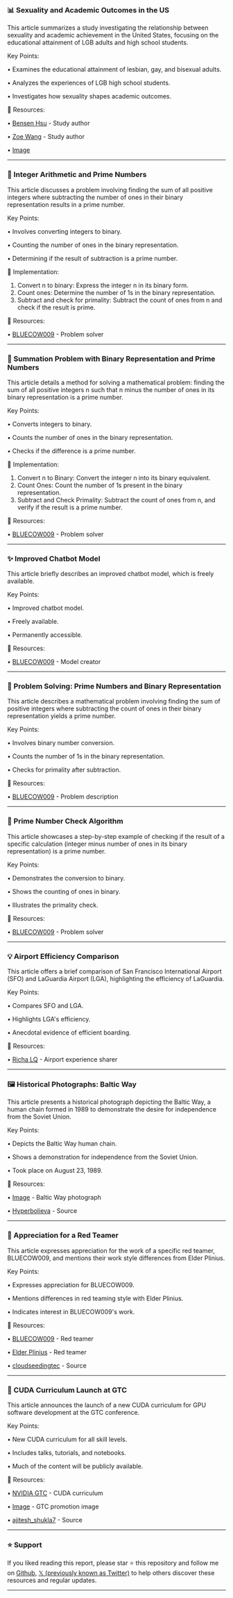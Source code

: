 ### 📊 Sexuality and Academic Outcomes in the US

This article summarizes a study investigating the relationship between sexuality and academic achievement in the United States, focusing on the educational attainment of LGB adults and high school students.


Key Points:

• Examines the educational attainment of lesbian, gay, and bisexual adults.

• Analyzes the experiences of LGB high school students.

• Investigates how sexuality shapes academic outcomes.


🔗 Resources:

• [Bensen Hsu](https://x.com/BensenHsu) - Study author

• [Zoe Wang](https://x.com/zoewangai) - Study author

• [Image](https://pbs.twimg.com/media/GmQQ8uxa4AAR3rx?format=jpg&name=small)


---

### 🤖 Integer Arithmetic and Prime Numbers

This article discusses a problem involving finding the sum of all positive integers where subtracting the number of ones in their binary representation results in a prime number.


Key Points:

•  Involves converting integers to binary.

•  Counting the number of ones in the binary representation.

•  Determining if the result of subtraction is a prime number.


🚀 Implementation:

1. Convert n to binary: Express the integer n in its binary form.
2. Count ones: Determine the number of 1s in the binary representation.
3. Subtract and check for primality: Subtract the count of ones from n and check if the result is prime.


🔗 Resources:

• [BLUECOW009](https://x.com/BLUECOW009) - Problem solver


---

### 🤖 Summation Problem with Binary Representation and Prime Numbers

This article details a method for solving a mathematical problem: finding the sum of all positive integers n such that n minus the number of ones in its binary representation is a prime number.


Key Points:

• Converts integers to binary.

• Counts the number of ones in the binary representation.

• Checks if the difference is a prime number.


🚀 Implementation:

1. Convert n to Binary: Convert the integer n into its binary equivalent.
2. Count Ones: Count the number of 1s present in the binary representation.
3. Subtract and Check Primality: Subtract the count of ones from n, and verify if the result is a prime number.



🔗 Resources:

• [BLUECOW009](https://x.com/BLUECOW009) - Problem solver


---

### ✨ Improved Chatbot Model

This article briefly describes an improved chatbot model, which is freely available.


Key Points:

•  Improved chatbot model.

•  Freely available.

•  Permanently accessible.


🔗 Resources:

• [BLUECOW009](https://x.com/BLUECOW009) - Model creator


---

### 🤖 Problem Solving: Prime Numbers and Binary Representation

This article describes a mathematical problem involving finding the sum of positive integers where subtracting the count of ones in their binary representation yields a prime number.


Key Points:

• Involves binary number conversion.

• Counts the number of 1s in the binary representation.

• Checks for primality after subtraction.


🔗 Resources:

• [BLUECOW009](https://x.com/BLUECOW009) - Problem description


---

### 🤖  Prime Number Check Algorithm

This article showcases a step-by-step example of checking if the result of a specific calculation (integer minus number of ones in its binary representation) is a prime number.


Key Points:

• Demonstrates the conversion to binary.

• Shows the counting of ones in binary.

• Illustrates the primality check.


🔗 Resources:

• [BLUECOW009](https://x.com/BLUECOW009) - Problem solver


---

### 💡 Airport Efficiency Comparison

This article offers a brief comparison of San Francisco International Airport (SFO) and LaGuardia Airport (LGA), highlighting the efficiency of LaGuardia.


Key Points:

•  Compares SFO and LGA.

• Highlights LGA's efficiency.

• Anecdotal evidence of efficient boarding.


🔗 Resources:

• [Richa LQ](https://x.com/richa_lq) - Airport experience sharer


---

### 🖼️ Historical Photographs: Baltic Way

This article presents a historical photograph depicting the Baltic Way, a human chain formed in 1989 to demonstrate the desire for independence from the Soviet Union.


Key Points:

• Depicts the Baltic Way human chain.

• Shows a demonstration for independence from the Soviet Union.

• Took place on August 23, 1989.


🔗 Resources:

• [Image](https://pbs.twimg.com/media/GmFaaXxbcAIRxlr?format=jpg&name=small) - Baltic Way photograph

• [Hyperbolieva](https://x.com/HyperboIeva) -  Source


---

### 💖 Appreciation for a Red Teamer

This article expresses appreciation for the work of a specific red teamer,  BLUECOW009, and mentions their work style differences from Elder Plinius.


Key Points:

• Expresses appreciation for BLUECOW009.

• Mentions differences in red teaming style with Elder Plinius.

•  Indicates interest in BLUECOW009's work.



🔗 Resources:

• [BLUECOW009](https://x.com/BLUECOW009) - Red teamer

• [Elder Plinius](https://x.com/elder_plinius) - Red teamer

• [cloudseedingtec](https://x.com/cloudseedingtec) -  Source


---

### 🚀 CUDA Curriculum Launch at GTC

This article announces the launch of a new CUDA curriculum for GPU software development at the GTC conference.


Key Points:

• New CUDA curriculum for all skill levels.

• Includes talks, tutorials, and notebooks.

• Much of the content will be publicly available.


🔗 Resources:

• [NVIDIA GTC](http://nvidia.com/gtc/sessions/cuda-developer…) - CUDA curriculum

• [Image](https://pbs.twimg.com/media/GmGgZzJbcAEW6lq?format=jpg&name=small) - GTC promotion image

• [ajitesh_shukla7](https://x.com/ajitesh_shukla7) - Source


---

### ⭐️ Support

If you liked reading this report, please star ⭐️ this repository and follow me on [Github](https://github.com/Drix10), [𝕏 (previously known as Twitter)](https://x.com/DRIX_10_) to help others discover these resources and regular updates.

---